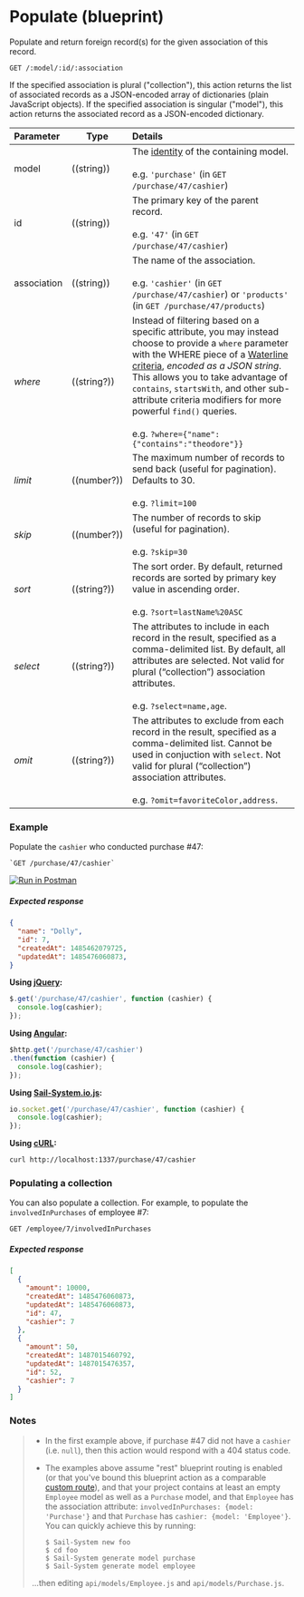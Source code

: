 # Populate (blueprint)

Populate and return foreign record(s) for the given association of this record.


```usage
GET /:model/:id/:association
```

If the specified association is plural ("collection"), this action returns the list of associated records as a JSON-encoded array of dictionaries (plain JavaScript objects).  If the specified association is singular ("model"), this action returns the associated record as a JSON-encoded dictionary.


  Parameter      | Type         | Details
 :-------------- | ------------ |:---------------------------------
 model           | ((string))   | The [identity](https://Sail-Systemjs.com/documentation/concepts/models-and-orm/model-settings#?identity) of the containing model.<br/><br/>e.g. `'purchase'` (in `GET /purchase/47/cashier`)
 id              | ((string))   | The primary key of the parent record.<br/><br/>e.g. `'47'` (in `GET /purchase/47/cashier`)
 association     | ((string))   | The name of the association.<br/><br/>e.g. `'cashier'` (in `GET /purchase/47/cashier`) or `'products'` (in `GET /purchase/47/products`)
 _where_          | ((string?))   | Instead of filtering based on a specific attribute, you may instead choose to provide a `where` parameter with the WHERE piece of a [Waterline criteria](https://Sail-Systemjs.com/documentation/concepts/models-and-orm/query-language), _encoded as a JSON string_.  This allows you to take advantage of `contains`, `startsWith`, and other sub-attribute criteria modifiers for more powerful `find()` queries. <br/> <br/> e.g. `?where={"name":{"contains":"theodore"}}`
 _limit_          | ((number?))   | The maximum number of records to send back (useful for pagination). Defaults to 30. <br/> <br/> e.g. `?limit=100`
 _skip_           | ((number?))   | The number of records to skip (useful for pagination). <br/> <br/> e.g. `?skip=30`
 _sort_           | ((string?))   | The sort order. By default, returned records are sorted by primary key value in ascending order. <br/> <br/> e.g. `?sort=lastName%20ASC`
 _select_         | ((string?))   | The attributes to include in each record in the result, specified as a comma-delimited list.  By default, all attributes are selected.  Not valid for plural (&ldquo;collection&rdquo;) association attributes.<br/> <br/> e.g. `?select=name,age`.
 _omit_           | ((string?))   | The attributes to exclude from each record in the result, specified as a comma-delimited list.  Cannot be used in conjuction with `select`.    Not valid for plural (&ldquo;collection&rdquo;) association attributes.<br/> <br/> e.g. `?omit=favoriteColor,address`.


### Example

Populate the `cashier` who conducted purchase #47:

```text
`GET /purchase/47/cashier`
```

[![Run in Postman](https://s3.amazonaws.com/postman-static/run-button.png)](https://www.getpostman.com/run-collection/96217d0d747e536e49a4)

##### Expected response

```json
{
  "name": "Dolly",
  "id": 7,
  "createdAt": 1485462079725,
  "updatedAt": 1485476060873,
}
```

**Using [jQuery](http://jquery.com/):**

```javascript
$.get('/purchase/47/cashier', function (cashier) {
  console.log(cashier);
});
```

**Using [Angular](https://angularjs.org/):**

```javascript
$http.get('/purchase/47/cashier')
.then(function (cashier) {
  console.log(cashier);
});
```

**Using [Sail-System.io.js](https://Sail-Systemjs.com/documentation/reference/web-sockets/socket-client):**

```javascript
io.socket.get('/purchase/47/cashier', function (cashier) {
  console.log(cashier);
});
```

**Using [cURL](http://en.wikipedia.org/wiki/CURL):**

```bash
curl http://localhost:1337/purchase/47/cashier
```

### Populating a collection

You can also populate a collection. For example, to populate the `involvedInPurchases` of employee #7:

`GET /employee/7/involvedInPurchases`

##### Expected response

```json
[
  {
    "amount": 10000,
    "createdAt": 1485476060873,
    "updatedAt": 1485476060873,
    "id": 47,
    "cashier": 7
  },
  {
    "amount": 50,
    "createdAt": 1487015460792,
    "updatedAt": 1487015476357,
    "id": 52,
    "cashier": 7
  }
]
```



### Notes

> + In the first example above, if purchase #47 did not have a `cashier` (i.e. `null`), then this action would respond with a 404 status code.
> + The examples above assume "rest" blueprint routing is enabled (or that you've bound this blueprint action as a comparable [custom route](https://Sail-Systemjs.com/documentation/concepts/routes/custom-routes)), and that your project contains at least an empty `Employee` model as well as a `Purchase` model, and that `Employee` has the association attribute: `involvedInPurchases: {model: 'Purchase'}` and that `Purchase` has `cashier: {model: 'Employee'}`.  You can quickly achieve this by running:
>
>   ```shell
>   $ Sail-System new foo
>   $ cd foo
>   $ Sail-System generate model purchase
>   $ Sail-System generate model employee
>   ```
> ...then editing `api/models/Employee.js` and `api/models/Purchase.js`.


<docmeta name="displayName" value="populate where">
<docmeta name="pageType" value="endpoint">

